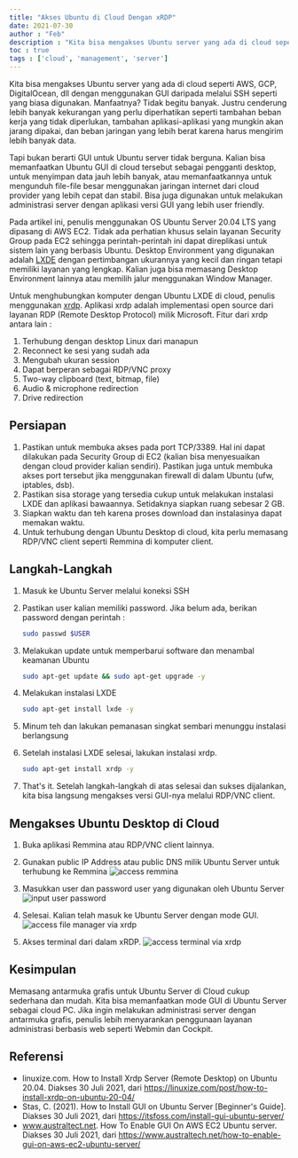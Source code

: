 ```yaml
---
title: "Akses Ubuntu di Cloud Dengan xRDP"
date: 2021-07-30
author : "Feb"
description : "Kita bisa mengakses Ubuntu server yang ada di cloud seperti AWS, GCP, DigitalOcean, dll dengan menggunakan GUI daripada melalui SSH seperti yang biasa digunakan."
toc : true
tags : ['cloud', 'management', 'server']
---
```


Kita bisa mengakses Ubuntu server yang ada di cloud seperti AWS, GCP, DigitalOcean, dll dengan menggunakan GUI daripada melalui SSH seperti yang biasa digunakan. Manfaatnya? Tidak begitu banyak. Justru cenderung lebih banyak kekurangan yang perlu diperhatikan seperti tambahan beban kerja yang tidak diperlukan, tambahan aplikasi-aplikasi yang mungkin akan jarang dipakai, dan beban jaringan yang lebih berat karena harus mengirim lebih banyak data.

Tapi bukan berarti GUI untuk Ubuntu server tidak berguna. Kalian bisa memanfaatkan Ubuntu GUI di cloud tersebut sebagai pengganti desktop, untuk menyimpan data jauh lebih banyak, atau memanfaatkannya untuk mengunduh file-file besar menggunakan jaringan internet dari cloud provider yang lebih cepat dan stabil. Bisa juga digunakan untuk melakukan administrasi server dengan aplikasi versi GUI yang lebih user friendly.

Pada artikel ini, penulis menggunakan OS Ubuntu Server 20.04 LTS yang dipasang di AWS EC2. Tidak ada perhatian khusus selain layanan Security Group pada EC2 sehingga perintah-perintah ini dapat direplikasi untuk sistem lain yang berbasis Ubuntu. Desktop Environment yang digunakan adalah [LXDE](https://lxde.org/) dengan pertimbangan ukurannya yang kecil dan ringan tetapi memiliki layanan yang lengkap. Kalian juga bisa memasang Desktop Environment lainnya atau memilih jalur menggunakan Window Manager.

Untuk menghubungkan komputer dengan Ubuntu LXDE di cloud, penulis menggunakan [xrdp](https://github.com/neutrinolabs/xrdp). Aplikasi xrdp adalah implementasi open source dari layanan RDP (Remote Desktop Protocol) milik Microsoft. Fitur dari xrdp antara lain :

1. Terhubung dengan desktop Linux dari manapun
2. Reconnect ke sesi yang sudah ada
3. Mengubah ukuran session
4. Dapat berperan sebagai RDP/VNC proxy
5. Two-way clipboard (text, bitmap, file)
6. Audio & microphone redirection
7. Drive redirection

## Persiapan

1. Pastikan untuk membuka akses pada port TCP/3389. Hal ini dapat dilakukan pada Security Group di EC2 (kalian bisa menyesuaikan dengan cloud provider kalian sendiri). Pastikan juga untuk membuka akses port tersebut jika menggunakan firewall di dalam Ubuntu (ufw, iptables, dsb).
2. Pastikan sisa storage yang tersedia cukup untuk melakukan instalasi LXDE dan aplikasi bawaannya. Setidaknya siapkan ruang sebesar 2 GB.
3. Siapkan waktu dan teh karena proses download dan instalasinya dapat memakan waktu.
4. Untuk terhubung dengan Ubuntu Desktop di cloud, kita perlu memasang RDP/VNC client seperti Remmina di komputer client.

## Langkah-Langkah

1. Masuk ke Ubuntu Server melalui koneksi SSH
2. Pastikan user kalian memiliki password. Jika belum ada, berikan password dengan perintah :  

    ```bash
    sudo passwd $USER
    ```

3. Melakukan update untuk memperbarui software dan menambal keamanan Ubuntu  

    ```bash
    sudo apt-get update && sudo apt-get upgrade -y
    ```

4. Melakukan instalasi LXDE  

    ```bash
    sudo apt-get install lxde -y
    ```

5. Minum teh dan lakukan pemanasan singkat sembari menunggu instalasi berlangsung
6. Setelah instalasi LXDE selesai, lakukan instalasi xrdp.  

    ```bash
    sudo apt-get install xrdp -y
    ```

7. That's it. Setelah langkah-langkah di atas selesai dan sukses dijalankan, kita bisa langsung mengakses versi GUI-nya melalui RDP/VNC client.

## Mengakses Ubuntu Desktop di Cloud

1. Buka aplikasi Remmina atau RDP/VNC client lainnya.
2. Gunakan public IP Address atau public DNS milik Ubuntu Server untuk terhubung ke Remmina
![access remmina](/posts/images/2021-07-30-mengakses-ubuntu-di-cloud-menggunakan-xrdp/images_1.png)

3. Masukkan user dan password user yang digunakan oleh Ubuntu Server
![input user password](/posts/images/2021-07-30-mengakses-ubuntu-di-cloud-menggunakan-xrdp/images_2.png)

4. Selesai. Kalian telah masuk ke Ubuntu Server dengan mode GUI.
![access file manager via xrdp](/posts/images/2021-07-30-mengakses-ubuntu-di-cloud-menggunakan-xrdp/images_3.png)

5. Akses terminal dari dalam xRDP.
![access terminal via xrdp](/posts/images/2021-07-30-mengakses-ubuntu-di-cloud-menggunakan-xrdp/images_4.png)

## Kesimpulan

Memasang antarmuka grafis untuk Ubuntu Server di Cloud cukup sederhana dan mudah. Kita bisa memanfaatkan mode GUI di Ubuntu Server sebagai cloud PC. Jika ingin melakukan administrasi server dengan antarmuka grafis, penulis lebih menyarankan penggunaan layanan administrasi berbasis web seperti Webmin dan Cockpit.

## Referensi

- linuxize.com. How to Install Xrdp Server (Remote Desktop) on Ubuntu 20.04. Diakses 30 Juli 2021, dari <https://linuxize.com/post/how-to-install-xrdp-on-ubuntu-20-04/>
- Stas, C. (2021). How to Install GUI on Ubuntu Server [Beginner's Guide]. Diakses 30 Juli 2021, dari <https://itsfoss.com/install-gui-ubuntu-server/>
- www.australtect.net. How To Enable GUI On AWS EC2 Ubuntu server. Diakses 30 Juli 2021, dari <https://www.australtech.net/how-to-enable-gui-on-aws-ec2-ubuntu-server/>
